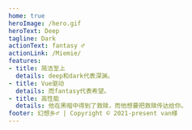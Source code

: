 ```yaml
---
home: true
heroImage: /hero.gif
heroText: Deep
tagline: Dark
actionText: fantasy ♂
actionLink: /Miemie/
features:
- title: 简洁至上
  details: deep和dark代表深渊。
- title: Vue驱动
  details: 而fantasy代表希望。
- title: 高性能
  details: 他在黑暗中得到了救赎，而他想要把救赎传达给你。
footer: 幻想乡♂ | Copyright © 2021-present van様
---
```


